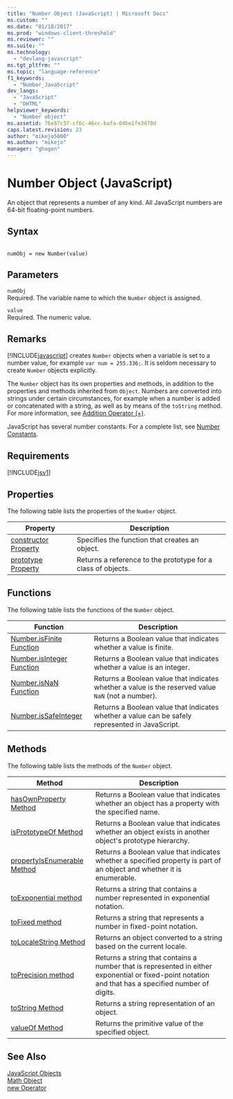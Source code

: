 ```yaml
---
title: "Number Object (JavaScript) | Microsoft Docs"
ms.custom: ""
ms.date: "01/18/2017"
ms.prod: "windows-client-threshold"
ms.reviewer: ""
ms.suite: ""
ms.technology: 
  - "devlang-javascript"
ms.tgt_pltfrm: ""
ms.topic: "language-reference"
f1_keywords: 
  - "Number_JavaScript"
dev_langs: 
  - "JavaScript"
  - "DHTML"
helpviewer_keywords: 
  - "Number object"
ms.assetid: 76e87c37-cf6c-46cc-bafa-04be1fe3d78d
caps.latest.revision: 23
author: "mikejo5000"
ms.author: "mikejo"
manager: "ghogen"
---
```

# Number Object (JavaScript)
An object that represents a number of any kind. All JavaScript numbers are 64-bit floating-point numbers.  
  
## Syntax  
  
```  
  
numObj = new Number(value)  
```  
  
## Parameters  
 `numObj`  
 Required. The variable name to which the `Number` object is assigned.  
  
 `value`  
 Required. The numeric value.  
  
## Remarks  
 [!INCLUDE[javascript](../../javascript/includes/javascript-md.md)] creates `Number` objects when a variable is set to a number value, for example `var num = 255.336;`. It is seldom necessary to create `Number` objects explicitly.  
  
 The `Number` object has its own properties and methods, in addition to the properties and methods inherited from `Object`. Numbers are converted into strings under certain circumstances, for example when a number is added or concatenated with a string, as well as by means of the `toString` method. For more information, see [Addition Operator (+)](../../javascript/reference/addition-operator-decrement-javascript.md).  
  
 JavaScript has several number constants. For a complete list, see [Number Constants](../../javascript/reference/number-constants-javascript.md).  
  
## Requirements  
 [!INCLUDE[jsv1](../../javascript/misc/includes/jsv1-md.md)]  
  
## Properties  
 The following table lists the properties of the `Number` object.  
  
|Property|Description|  
|--------------|-----------------|  
|[constructor Property](../../javascript/reference/constructor-property-object-javascript.md)|Specifies the function that creates an object.|  
|[prototype Property](../../javascript/reference/prototype-property-object-javascript.md)|Returns a reference to the prototype for a class of objects.|  
  
## Functions  
 The following table lists the functions of the `Number`  object.  
  
|Function|Description|  
|--------------|-----------------|  
|[Number.isFinite Function](../../javascript/reference/number-isfinite-function-number-javascript.md)|Returns a Boolean value that indicates whether a value is finite.|  
|[Number.isInteger Function](../../javascript/reference/number-isinteger-function-number-javascript.md)|Returns a Boolean value that indicates whether a value is an integer.|  
|[Number.isNaN Function](../../javascript/reference/number-isnan-function-number-javascript.md)|Returns a Boolean value that indicates whether a value is the reserved value `NaN` (not a number).|  
|[Number.isSafeInteger](../../javascript/reference/number-issafeinteger-number-javascript.md)|Returns a Boolean value that indicates whether a value can be safely represented in JavaScript.|  
  
## Methods  
 The following table lists the methods of the `Number`  object.  
  
|Method|Description|  
|------------|-----------------|  
|[hasOwnProperty Method](../../javascript/reference/hasownproperty-method-object-javascript.md)|Returns a Boolean value that indicates whether an object has a property with the specified name.|  
|[isPrototypeOf Method](../../javascript/reference/isprototypeof-method-object-javascript.md)|Returns a Boolean value that indicates whether an object exists in another object's prototype hierarchy.|  
|[propertyIsEnumerable Method](../../javascript/reference/propertyisenumerable-method-object-javascript.md)|Returns a Boolean value that indicates whether a specified property is part of an object and whether it is enumerable.|  
|[toExponential method](../../javascript/reference/toexponential-method-number-javascript.md)|Returns a string that contains a number represented in exponential notation.|  
|[toFixed method](../../javascript/reference/tofixed-method-number-javascript.md)|Returns a string that represents a number in fixed-point notation.|  
|[toLocaleString Method](../../javascript/reference/tolocalestring-number.md)|Returns an object converted to a string based on the current locale.|  
|[toPrecision method](../../javascript/reference/toprecision-method-number-javascript.md)|Returns a string that contains a number that is represented in either exponential or fixed-point notation and that has a specified number of digits.|  
|[toString Method](../../javascript/reference/tostring-method-object-javascript.md)|Returns a string representation of an object.|  
|[valueOf Method](../../javascript/reference/valueof-method-object-javascript.md)|Returns the primitive value of the specified object.|  
  
## See Also  
 [JavaScript Objects](../../javascript/reference/javascript-objects.md)   
 [Math Object](../../javascript/reference/math-object-javascript.md)   
 [new Operator](../../javascript/reference/new-operator-decrementjavascript.md)